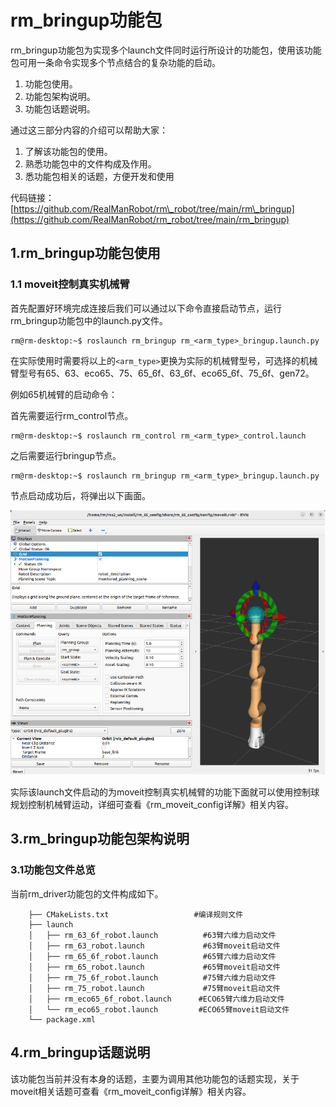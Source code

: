 # rm\_bringup功能包

rm\_bringup功能包为实现多个launch文件同时运行所设计的功能包，使用该功能包可用一条命令实现多个节点结合的复杂功能的启动。

1. 功能包使用。
2. 功能包架构说明。
3. 功能包话题说明。

通过这三部分内容的介绍可以帮助大家：

1. 了解该功能包的使用。
2. 熟悉功能包中的文件构成及作用。
3. 悉功能包相关的话题，方便开发和使用

代码链接：[https://github.com/RealManRobot/rm\_robot/tree/main/rm\_bringup](https://github.com/RealManRobot/rm_robot/tree/main/rm_bringup)

## 1.rm_bringup功能包使用

### 1.1 moveit控制真实机械臂

首先配置好环境完成连接后我们可以通过以下命令直接启动节点，运行rm_bringup功能包中的launch.py文件。

```ros
rm@rm-desktop:~$ roslaunch rm_bringup rm_<arm_type>_bringup.launch.py
```

在实际使用时需要将以上的`<arm_type>`更换为实际的机械臂型号，可选择的机械臂型号有65、63、eco65、75、65_6f、63_6f、eco65_6f、75_6f、gen72。

例如65机械臂的启动命令：

首先需要运行rm_control节点。

```ros
rm@rm-desktop:~$ roslaunch rm_control rm_<arm_type>_control.launch
```

之后需要运行bringup节点。

```ros
rm@rm-desktop:~$ roslaunch rm_bringup rm_<arm_type>_bringup.launch.py
```

节点启动成功后，将弹出以下画面。

![alt text](image.png)

实际该launch文件启动的为moveit控制真实机械臂的功能下面就可以使用控制球规划控制机械臂运动，详细可查看《rm\_moveit\_config详解》相关内容。

## 3.rm\_bringup功能包架构说明

### 3.1功能包文件总览

当前rm\_driver功能包的文件构成如下。

```
    ├── CMakeLists.txt                   #编译规则文件
    ├── launch
    │   ├── rm_63_6f_robot.launch          #63臂六维力启动文件
    │   ├── rm_63_robot.launch             #63臂moveit启动文件
    │   ├── rm_65_6f_robot.launch          #65臂六维力启动文件
    │   ├── rm_65_robot.launch             #65臂moveit启动文件
    │   ├── rm_75_6f_robot.launch          #75臂六维力启动文件
    │   ├── rm_75_robot.launch             #75臂moveit启动文件
    │   ├── rm_eco65_6f_robot.launch      #ECO65臂六维力启动文件
    │   └── rm_eco65_robot.launch         #ECO65臂moveit启动文件
    └── package.xml
```

## 4.rm\_bringup话题说明

该功能包当前并没有本身的话题，主要为调用其他功能包的话题实现，关于moveit相关话题可查看《rm\_moveit\_config详解》相关内容。